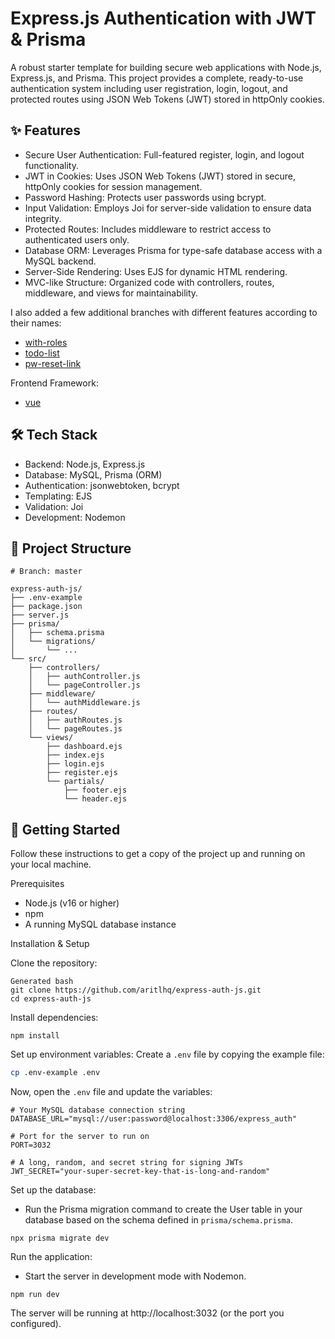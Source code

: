 # Express.js Authentication with JWT & Prisma

A robust starter template for building secure web applications with Node.js, Express.js, and Prisma. This project provides a complete, ready-to-use authentication system including user registration, login, logout, and protected routes using JSON Web Tokens (JWT) stored in httpOnly cookies.

## ✨ Features

- Secure User Authentication: Full-featured register, login, and logout functionality.
- JWT in Cookies: Uses JSON Web Tokens (JWT) stored in secure, httpOnly cookies for session management.
- Password Hashing: Protects user passwords using bcrypt.
- Input Validation: Employs Joi for server-side validation to ensure data integrity.
- Protected Routes: Includes middleware to restrict access to authenticated users only.
- Database ORM: Leverages Prisma for type-safe database access with a MySQL backend.
- Server-Side Rendering: Uses EJS for dynamic HTML rendering.
- MVC-like Structure: Organized code with controllers, routes, middleware, and views for maintainability.

I also added a few additional branches with different features according to their names:
- [with-roles](https://github.com/aritlhq/express-auth-js/tree/with-roles)
- [todo-list](https://github.com/aritlhq/express-auth-js/tree/todo-list)
- [pw-reset-link](https://github.com/aritlhq/express-auth-js/tree/pw-reset-link)

Frontend Framework:
- [vue](https://github.com/aritlhq/express-auth-js/tree/vue)

## 🛠️ Tech Stack

- Backend: Node.js, Express.js
- Database: MySQL, Prisma (ORM)
- Authentication: jsonwebtoken, bcrypt
- Templating: EJS
- Validation: Joi
- Development: Nodemon

## 📂 Project Structure
```shell
# Branch: master

express-auth-js/
├── .env-example
├── package.json
├── server.js
├── prisma/
│   ├── schema.prisma
│   └── migrations/
│       └── ...
└── src/
    ├── controllers/
    │   ├── authController.js
    │   └── pageController.js
    ├── middleware/
    │   └── authMiddleware.js
    ├── routes/
    │   ├── authRoutes.js
    │   └── pageRoutes.js
    └── views/
        ├── dashboard.ejs
        ├── index.ejs
        ├── login.ejs
        ├── register.ejs
        └── partials/
            ├── footer.ejs
            └── header.ejs
```

## 🚀 Getting Started

Follow these instructions to get a copy of the project up and running on your local machine.

Prerequisites

- Node.js (v16 or higher)
- npm
- A running MySQL database instance

Installation & Setup

Clone the repository:
```shell
Generated bash
git clone https://github.com/aritlhq/express-auth-js.git
cd express-auth-js
```

Install dependencies:
```shell
npm install
```

Set up environment variables:
Create a `.env` file by copying the example file:

```bash
cp .env-example .env
```

Now, open the `.env` file and update the variables:

```dotenv
# Your MySQL database connection string
DATABASE_URL="mysql://user:password@localhost:3306/express_auth"

# Port for the server to run on
PORT=3032

# A long, random, and secret string for signing JWTs
JWT_SECRET="your-super-secret-key-that-is-long-and-random"
```

Set up the database:

- Run the Prisma migration command to create the User table in your database based on the schema defined in `prisma/schema.prisma`.

```shell
npx prisma migrate dev
```

Run the application:
- Start the server in development mode with Nodemon.

```shell
npm run dev
```

The server will be running at http://localhost:3032 (or the port you configured).
